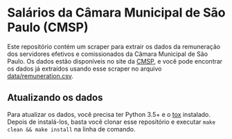 # Salários da Câmara Municipal de São Paulo (CMSP)

Este repositório contém um scraper para extrair os dados da remuneração dos
servidores efetivos e comissionados da Câmara Municipal de São Paulo. Os dados
estão disponíveis no site da [CMSP][cmsp-remuneracao], e você pode encontrar os
dados já extraídos usando esse scraper no arquivo [data/remuneration.csv][data].

## Atualizando os dados

Para atualizar os dados, você precisa ter Python 3.5+ e o [tox][tox] instalado.
Depois de instalá-los, basta você clonar esse repositório e executar `make
clean && make install` na linha de comando.

[tox]: https://tox.readthedocs.io/en/latest/
[cmsp-remuneracao]: http://www.camara.sp.gov.br/transparencia/salarios-abertos/remuneracao-dos-servidores-e-comissionados/
[data]: data/remuneration.csv
[datapackage]: datapackage.json
